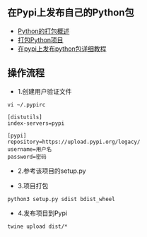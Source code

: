 ## 在Pypi上发布自己的Python包

- [Python的打包概述](https://packaging.python.org/overview/)
- [打包Python项目](https://packaging.python.org/tutorials/packaging-projects/#description)
- [在pypi上发布python包详细教程](http://www.mamicode.com/info-detail-2484744.html)


## 操作流程
- 1.创建用户验证文件
```linux
vi ~/.pypirc
```
```vim
[distutils]
index-servers=pypi

[pypi]
repository=https://upload.pypi.org/legacy/
username=用户名
password=密码
```

- 2.参考该项目的setup.py

- 3.项目打包
```shell
python3 setup.py sdist bdist_wheel
```

- 4.发布项目到Pypi
```shell
twine upload dist/*
```


